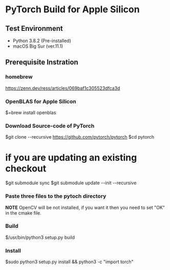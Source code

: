 # PyTorch Build for Apple Silicon

## Test Environment
- Python 3.8.2 (Pre-installed)
- macOS Big Sur (ver.11.1)

## Prerequisite Instration

### homebrew
https://zenn.dev/ress/articles/069baf1c305523dfca3d

### OpenBLAS for Apple Silicon
$=brew install openblas

### Download Source-code of PyTorch
$git clone --recursive https://github.com/pytorch/pytorch
$cd pytorch
# if you are updating an existing checkout
$git submodule sync
$git submodule update --init --recursive

### Paste three files to the pytoch directory
**NOTE** OpenCV will be not installed, if you want it then you need to set "OK" in the cmake file.

### Build
$/usr/bin/python3 setup.py build

### Install
$sudo python3 setup.py install && python3 -c "import torch"
